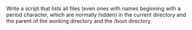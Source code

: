 Write a script that lists all files (even ones with names beginning with a period character, which are normally hidden) in the current directory and the parent of the working directory and the /boot directory 
